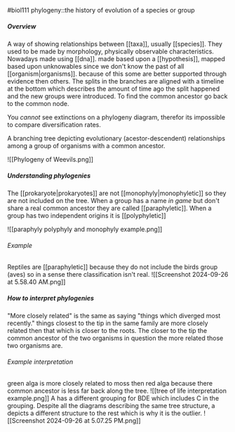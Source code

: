 #biol111 
phylogeny::the history of evolution of a species or group
##### Overview
A way of showing relationships between [[taxa]], usually [[species]]. They used to be made by morphology, physically observable characteristics. Nowadays made using [[dna]]. made based upon a [[hypothesis]], mapped based upon unknowables since we don't know the past of all [[organism|organisms]]. because of this some are better supported through evidence then others. The splits in the branches are aligned with a timeline at the bottom which describes the amount of time ago the split happened and the new groups were introduced. To find the common ancestor go back to the common node. 

You *cannot* see extinctions on a phylogeny diagram, therefor its impossible to compare diversification rates.

A branching tree depicting evolutionary (acestor-descendent) relationships among a group of organisms with a common ancestor. 

![[Phylogeny of Weevils.png]]

##### Understanding phylogenies
The [[prokaryote|prokaryotes]] are not [[monophyly|monophyletic]] so they are not included on the tree. When a group has a name *in game* but don't share a real common ancestor they are called [[paraphyletic]]. When a group has two independent origins it is [[polyphyletic]]

![[paraphyly polyphyly and monophyly example.png]]
###### Example
Reptiles are [[paraphyletic]] because they do not include the birds group (aves) so in a sense there classification isn't real.
![[Screenshot 2024-09-26 at 5.58.40 AM.png]]
##### How to interpret phylogenies
"More closely related" is the same as saying "things which diverged most recently." things closest to the tip in the same family are more closely related then that which is closer to the roots. The closer to the tip the common ancestor of the two organisms in question the more related those two organisms are.

###### Example interpretation
green alga is more closely related to moss then red alga because there common ancestor is less far back along the tree. 
![[tree of life interpretation example.png]]
A has a different grouping for BDE which includes C in the grouping. Despite all the diagrams describing the same tree structure, a depicts a different structure to the rest which is why it is the outlier. 
![[Screenshot 2024-09-26 at 5.07.25 PM.png]]